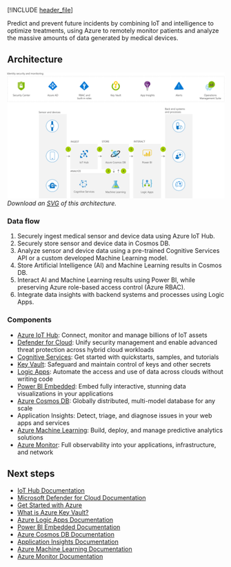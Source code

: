 

[!INCLUDE [header_file](../../../includes/sol-idea-header.md)]

Predict and prevent future incidents by combining IoT and intelligence to optimize treatments, using Azure to remotely monitor patients and analyze the massive amounts of data generated by medical devices.

## Architecture

![Architecture diagram](../media/remote-patient-monitoring.png)
*Download an [SVG](../media/remote-patient-monitoring.svg) of this architecture.*

### Data flow

1. Securely ingest medical sensor and device data using Azure IoT Hub.
1. Securely store sensor and device data in Cosmos DB.
1. Analyze sensor and device data using a pre-trained Cognitive Services API or a custom developed Machine Learning model.
1. Store Artificial Intelligence (AI) and Machine Learning results in Cosmos DB.
1. Interact AI and Machine Learning results using Power BI, while preserving Azure role-based access control (Azure RBAC).
1. Integrate data insights with backend systems and processes using Logic Apps.

### Components

- [Azure IoT Hub](https://azure.microsoft.com/services/iot-hub): Connect, monitor and manage billions of IoT assets
- [Defender for Cloud](https://azure.microsoft.com/services/security-center): Unify security management and enable advanced threat protection across hybrid cloud workloads
- [Cognitive Services](https://azure.microsoft.com/services/cognitive-services): Get started with quickstarts, samples, and tutorials
- [Key Vault](https://azure.microsoft.com/services/key-vault): Safeguard and maintain control of keys and other secrets
- [Logic Apps](https://azure.microsoft.com/services/logic-apps): Automate the access and use of data across clouds without writing code
- [Power BI Embedded](https://azure.microsoft.com/services/power-bi-embedded): Embed fully interactive, stunning data visualizations in your applications
- [Azure Cosmos DB](https://azure.microsoft.com/services/cosmos-db): Globally distributed, multi-model database for any scale
- Application Insights: Detect, triage, and diagnose issues in your web apps and services
- [Azure Machine Learning](https://azure.microsoft.com/services/machine-learning): Build, deploy, and manage predictive analytics solutions
- [Azure Monitor](https://azure.microsoft.com/services/monitor): Full observability into your applications, infrastructure, and network

## Next steps

- [IoT Hub Documentation](/azure/iot-hub)
- [Microsoft Defender for Cloud Documentation](/azure/security-center)
- [Get Started with Azure](/azure/guides/developer/azure-developer-guide)
- [What is Azure Key Vault?](/azure/key-vault/key-vault-overview)
- [Azure Logic Apps Documentation](/azure/logic-apps)
- [Power BI Embedded Documentation](/azure/power-bi-embedded)
- [Azure Cosmos DB Documentation](/azure/cosmos-db)
- [Application Insights Documentation](/azure/application-insights)
- [Azure Machine Learning Documentation](/azure/machine-learning)
- [Azure Monitor Documentation](/azure/monitoring-and-diagnostics)
